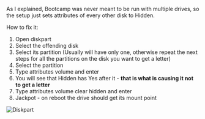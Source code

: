 As I explained, Bootcamp was never meant to be run with multiple drives, so the setup just sets attributes of every other disk to Hidden.

How to fix it:
1. Open diskpart
2. Select the offending disk
3. Select its partition (Usually will have only one, otherwise repeat the next steps for all the partitions on the disk you want to get a letter)
4. Select the partition
5. Type  attributes volume and enter
6. You will see that Hidden has Yes after it - **that is what is causing it not to get a letter**
7. Type attributes volume clear hidden and enter
8. Jackpot - on reboot the drive should get its mount point

![Diskpart](https://raw.githubusercontent.com/DMNerd/Hackintosh/master/Resources/Screenshots/Diskpart.png)